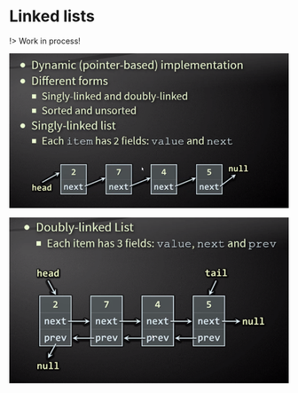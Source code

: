 # Linked lists

!> Work in process!

![alt text](linked-list-01.png "hover text")

![alt text](linked-list-02.png "hover text")
